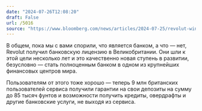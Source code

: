 ```yaml
---
date: "2024-07-26T12:08:20"
draft: False
url: /5016
source: "https://www.bloomberg.com/news/articles/2024-07-25/revolut-wins-long-awaited-british-banking-license-from-watchdog"
---
```


В общем, пока мы с вами спорили, что является банком, а что — нет, Revolut получил банковскую лицензию в Великобритании. Они шли к этой цели несколько лет и это качественно новая ступень в развитии, безусловно — стать полноценным банком в одном из крупнейших финансовых центров мира. 

Пользователям от этого тоже хорошо — теперь 9 млн британских пользователей сервиса получили гарантии на свои депозиты на сумму до 85 тысяч фунтов и возможности получить кредиты, овердрафты и другие банковские услуги, не выходя из сервиса.
